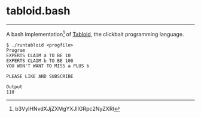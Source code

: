 # tabloid.bash

---

A bash implementation[^1] of [Tabloid](https://github.com/thesephist/tabloid), the clickbait programming language.

```shell
$ ./runtabloid <progfile>
Program
EXPERTS CLAIM a TO BE 10
EXPERTS CLAIM b TO BE 100
YOU WON'T WANT TO MISS a PLUS b

PLEASE LIKE AND SUBSCRIBE

Output
110

```

[^1]: b3VyIHNvdXJjZXMgYXJlIGRpc2NyZXRl
